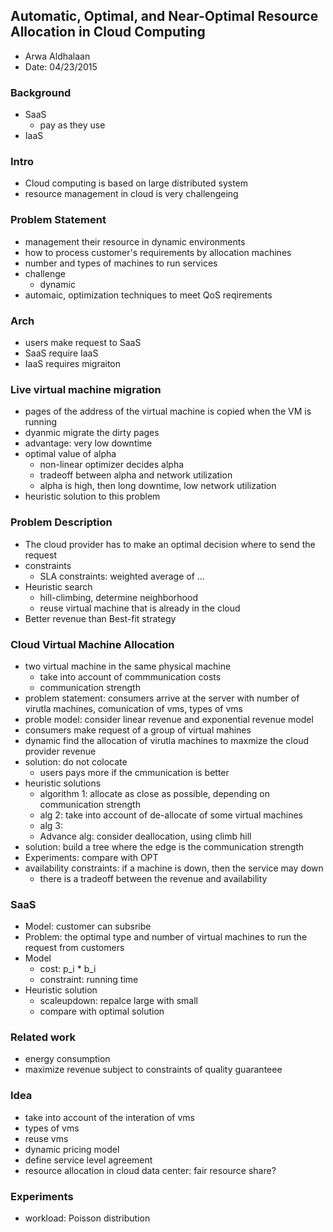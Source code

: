 ## Automatic, Optimal, and Near-Optimal Resource Allocation in Cloud Computing

- Arwa Aldhalaan
- Date: 04/23/2015

### Background
- SaaS
  - pay as they use
- IaaS

### Intro
- Cloud computing is based on large distributed system
- resource management in cloud is very challengeing

### Problem Statement
- management their resource in dynamic environments
- how to process customer's requirements by allocation machines
- number and types of machines to run services
- challenge
  - dynamic
- automaic, optimization techniques to meet QoS reqirements

### Arch
- users make request to SaaS
- SaaS require IaaS
- IaaS requires migraiton

### Live virtual machine migration
- pages of the address of the virtual machine is copied when the VM is running
- dyanmic migrate the dirty pages
- advantage: very low downtime
- optimal value of alpha
  - non-linear optimizer decides alpha
  - tradeoff between alpha and network utilization
  - alpha is high, then long downtime, low network utilization
- heuristic solution to this problem

### Problem Description
- The cloud provider has to make an optimal decision where to send the request
- constraints
  - SLA constraints: weighted average of ...
- Heuristic search
  - hill-climbing, determine neighborhood
  - reuse virtual machine that is already in the cloud
- Better revenue than Best-fit strategy

### Cloud Virtual Machine Allocation
- two virtual machine in the same physical machine
  - take into account of commmunication costs
  - communication strength 
- problem statement: consumers arrive at the server with number of virutla machines, comunication of vms, types of vms
- proble model: consider linear revenue and exponential revenue model
- consumers make request of a group of virtual mahines
- dynamic find the allocation of virutla machines to maxmize the cloud provider revenue
- solution: do not colocate
  - users pays more if the cmmunication is better
- heuristic solutions
  - algorithm 1: allocate as close as possible, depending on communication strength
  - alg 2: take into account of de-allocate of some virtual machines
  - alg 3: 
  - Advance alg: consider deallocation, using climb hill
- solution: build a tree where the edge is the communication strength
- Experiments: compare with OPT
- availability constraints: if a machine is down, then the service may down
  - there is a tradeoff between the revenue and availability

### SaaS
- Model: customer can subsribe
- Problem: the optimal type and number of virtual machines to run the request from customers
- Model
  - cost: p_i * b_i
  - constraint: running time
- Heuristic solution
  - scaleupdown: repalce large with small
  - compare with optimal solution
  
### Related work
- energy consumption
- maximize revenue subject to constraints of quality guaranteee

### Idea
- take into account of the interation of vms
- types of vms
- reuse vms
- dynamic pricing model
- define service level agreement
- resource allocation in cloud data center: fair resource share?


### Experiments
- workload: Poisson distribution

  

